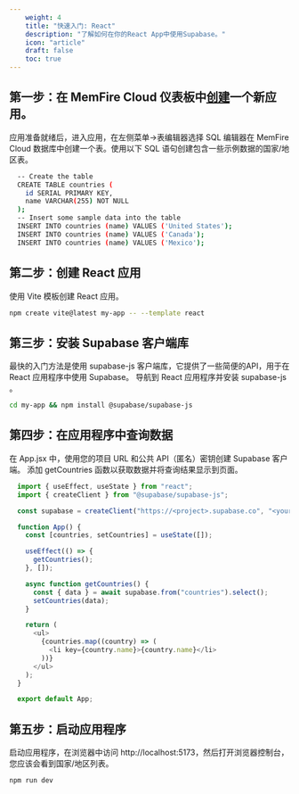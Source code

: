 ```yaml
---
    weight: 4
    title: "快速入门: React"
    description: "了解如何在你的React App中使用Supabase。"
    icon: "article"
    draft: false
    toc: true
---
```


## 第一步：在 MemFire Cloud 仪表板中[创建](https://cloud.memfiredb.com/project)一个新应用。

应用准备就绪后，进入应用，在左侧菜单->表编辑器选择 SQL 编辑器在 MemFire Cloud 数据库中创建一个表。使用以下 SQL 语句创建包含一些示例数据的国家/地区表。

```bash
  -- Create the table
  CREATE TABLE countries (
    id SERIAL PRIMARY KEY,
    name VARCHAR(255) NOT NULL
  );
  -- Insert some sample data into the table
  INSERT INTO countries (name) VALUES ('United States');
  INSERT INTO countries (name) VALUES ('Canada');
  INSERT INTO countries (name) VALUES ('Mexico');
```


## 第二步：创建 React 应用

使用 Vite 模板创建 React 应用。

```bash
npm create vite@latest my-app -- --template react
```

## 第三步：安装 Supabase 客户端库

最快的入门方法是使用 supabase-js 客户端库，它提供了一些简便的API，用于在 React 应用程序中使用 Supabase。
导航到 React 应用程序并安装 supabase-js 。

```bash
cd my-app && npm install @supabase/supabase-js
```

## 第四步：在应用程序中查询数据

在 App.jsx 中，使用您的项目 URL 和公共 API（匿名）密钥创建 Supabase 客户端。
添加 getCountries 函数以获取数据并将查询结果显示到页面。

```js
  import { useEffect, useState } from "react";
  import { createClient } from "@supabase/supabase-js";

  const supabase = createClient("https://<project>.supabase.co", "<your-anon-key>");

  function App() {
    const [countries, setCountries] = useState([]);

    useEffect(() => {
      getCountries();
    }, []);

    async function getCountries() {
      const { data } = await supabase.from("countries").select();
      setCountries(data);
    }

    return (
      <ul>
        {countries.map((country) => (
          <li key={country.name}>{country.name}</li>
        ))}
      </ul>
    );
  }

  export default App;
```
## 第五步：启动应用程序

启动应用程序，在浏览器中访问 http://localhost:5173，然后打开浏览器控制台，您应该会看到国家/地区列表。

```bash
npm run dev
```


